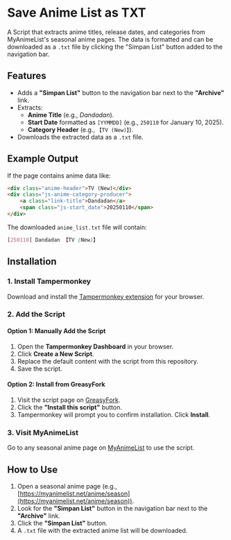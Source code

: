# Save Anime List as TXT

A Script that extracts anime titles, release dates, and categories from MyAnimeList's seasonal anime pages. The data is formatted and can be downloaded as a `.txt` file by clicking the "Simpan List" button added to the navigation bar.

## Features

- Adds a **"Simpan List"** button to the navigation bar next to the **"Archive"** link.
- Extracts:
  - **Anime Title** (e.g., *Dandadan*).
  - **Start Date** formatted as `[YYMMDD]` (e.g., `250110` for January 10, 2025).
  - **Category Header** (e.g., `【TV (New)】`).
- Downloads the extracted data as a `.txt` file.

## Example Output

If the page contains anime data like:

```html
<div class="anime-header">TV (New)</div>
<div class="js-anime-category-producer">
    <a class="link-title">Dandadan</a>
    <span class="js-start_date">20250110</span>
</div>
```

The downloaded `anime_list.txt` file will contain:

```scss
[250110] Dandadan 【TV (New)】
```

## Installation

### 1. Install Tampermonkey  
Download and install the [Tampermonkey extension](https://www.tampermonkey.net/) for your browser.

### 2. Add the Script  

#### Option 1: Manually Add the Script  
1. Open the **Tampermonkey Dashboard** in your browser.
2. Click **Create a New Script**.
3. Replace the default content with the script from this repository.
4. Save the script.

#### Option 2: Install from GreasyFork  
1. Visit the script page on [GreasyFork](https://greasyfork.org/en/scripts/517881-save-anime-list-as-txt).  
2. Click the **"Install this script"** button.  
3. Tampermonkey will prompt you to confirm installation. Click **Install**.

### 3. Visit MyAnimeList  
Go to any seasonal anime page on [MyAnimeList](https://myanimelist.net/anime/season) to use the script.

## How to Use

1. Open a seasonal anime page (e.g., [https://myanimelist.net/anime/season](https://myanimelist.net/anime/season)).
2. Look for the **"Simpan List"** button in the navigation bar next to the **"Archive"** link.
3. Click the **"Simpan List"** button.
4. A `.txt` file with the extracted anime list will be downloaded.
